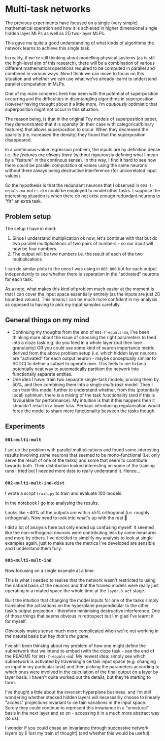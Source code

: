 # Multi-task networks

The previous experiments have focused on a single (very simple) mathematical operation and how it is achieved in higher dimensional single hidden layer MLPs as well as 2D two-layer MLPs.

This gave me quite a good understanding of what kinds of algorithms the network learns to achieve this single task.

In reality, if we're still thinking about modelling physical systems (as is still the high-level aim of this research), there will be a combination of various different mathematical operations required to be computed in parallel and combined in various ways. Now I think we can move to focus on this situation and whether we can use what we've already learnt to understand parallel computation in MLPs.

One of my main concerns here has been with the potential of superposition occurring and the difficulties in disentangling algorithms in superposition. _However_ having thought about it a little more, I'm _cautiously_ optimistic that superposition might not occur in this situation.

The reason being, is that in the original Toy models of superposition paper, they demonstrated that it is sparsity (in their case with categorical/binary features) that allows superposition to occur. When they decreased the sparsity (i.e. increased the density) they found that the superposition disappeared.

In a continuous-value regression problem, the inputs are by definition dense i.e. _the features are always there_ (without rigourously defining what I mean by a "feature" in the continous sense). In this way, I find it hard to see how there could be parallel computation of values using the same neurons without there always being destructive interference (for uncorrelated input values).

So the hypothesis is that the redundant neurons that I observed in `003-f-equals-ma-multi-dim` could be employed to model other tasks. I suppose the interesting situation is when there do not exist enough redundant neurons to "fit" an extra task.

## Problem setup

The setup I have in mind:

1. Since I understand multiplication ok now, let's continue with that but do two parallel multiplications of two pairs of numbers - so our input will now be four numbers.
1. The output will be two numbers i.e. the result of each of the two multiplications

I can do similar plots to the ones I was using in `003.006` but for each output independently to see whether there is separation in the "activated" neurons for each task.

As a note, what makes this kind of problem much easier at the moment is that I can cover the input space essentially entirely (as the inputs are just 2D bounded values). This means I can be much more confident in my analysis as opposed to having to pick my input samples carefully.

## General things on my mind

- Continuing my thoughts from the end of `001-f-equals-ma`, I've been thinking more about the issue of choosing the right parameters to feed into a cloze task e.g. do you feed in a whole layer (but then lose granularity) OR you could use some kind of neuron importance metric derived from the above problem setup (i.e. which hidden layer neurons are "activated" for each output neuron - maybe conceptually similar to ACDC) to define a subset to operate over. This feels to me to be a potentially neat way to automatically partition the network into functionally separate entities.
- One idea I have: train two separate single-task models, pruning them by 50%, and then combining them into a single _multi-task_ model. Then I can train this model further to understand whether, from this (potentially local) optimum, there is a mixing of the task functionality (and if this is favourable for performance). My intuition is that if this happens then it shouldn't result in a lower loss. Perhaps introducing regularisation would force the model to share more functionality between the tasks though.

## Experiments

### `001-multi-mult`

I set up the problem with parallel multiplications and found some interesting results involving _some_ neurons that seemed to be mono-functional (i.e. only serve the result of one of the tasks) and some that seem to contribute towards both. Their distribution looked interesting on some of the training runs I tried but I needed more data to really understand it. Hence...

### `002-multi-mult-ind-dist`

I wrote a script `train.py` to train and evaluate 100 models.

In the notebook I go into analysing the results.

Looks like ~40% of the outputs are within $\pm 5\%$ orthogonal (i.e. roughly orthogonal). Now need to look into what's up with the rest 🤔

I did a lot of analysis here but only ended up confusing myself. It seemed like the non-orthogonal neurons were contributing less by some measures and more by others. I've decided to simplify my analysis to look at single examples again, just to make sure the metrics I've developed are sensible and I understand them fully.

### `003-multi-mult-ind`

Now focusing on a single example at a time.

This is what I needed to realise that the network wasn't restricted to using the natural basis of the neurons and that the trained models were really just operating in a rotated space the whole time at the `layer.0.act` stage.

Built the intuition that changing the model inputs for one of the tasks simply translated the activations on the hyperplane perpendicular to the other task's output projection - therefore minimising destructive interference. One of those things that seems obvious in retrospect but I'm glad I've learnt it for myself.

Obviously makes sense much more complicated when we're not working in the natural basis but hey _that's the game_.

I've still been thinking about my problem of how one might define the subnetwork that we intend to embed (with the cloze task - see the end of the README for `001-f-equals-ma`). My newest idea: simply see which subnetwork is activated by traversing a certain input space (e.g. changing an input in my particular task) and then picking the parameters according to which ones were involved in the calculation of the final output on a layer by layer basis. I haven't quite worked out the details, but they're starting to form.

I've thought a little about the invariant hyperplane business, and I'm still wondering whether stacked hidden layers will necessarily choose to linearly "access" projections invariant to certain variations in the input space. Surely they could continue to represent this invariance in a "unnatural" basis in the next layer and so on - accessing it in a much more abstract way (to us).

I wonder if you could chase an invariance through successive network layers by [I lost my train of thought] (and whether this would be useful).
